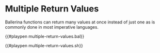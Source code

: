 # Multiple Return Values

Ballerina functions can return many values at once instead of just one as is commonly done in most imperative languages.

{{#playpen multiple-return-values.bal}}

{{#playpen multiple-return-values.sh}}
